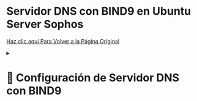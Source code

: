 # Servidor DNS con BIND9 en Ubuntu Server Sophos

<a href="https://github.com/ImDeathWis/Proyecto-pagina-emulacion./blob/main/README.md" target="_blank">Haz clic aquí Para Volver a la Página Original</a>

<details><summary><h1><strong>📄 Configuración de Servidor DNS con BIND9</strong></h1></summary>

<h2>⚠️ Nota Importante:</h2>
<ul>
  <li>El servidor <strong>DHCP del Sophos</strong> no está asignando direcciones IP estáticas, por lo que la configuraremos manualmente para cada dispositivo en el DHCP para los dispositivos que requieran una IP fija.</li>
  <li>El <strong>nombre de dominio</strong> configurado para la red local es <code>retrogold.local</code>.</li>
</ul>

<h2>🔍 Introducción</h2>
<p>Este documento describe la configuración y solución de problemas del servidor DNS en la máquina con IP <code>192.168.6.10</code>, utilizando BIND9 en un entorno de red con el dominio <code>retrogold.local</code>. BIND9 se utiliza para resolver tanto nombres de dominio directos como inversos en la red local.</p>

<h2>💻 Instalación de BIND9</h2>
<p>Para instalar BIND9 en la máquina, ejecute el siguiente comando en la terminal:</p>
<pre><code>sudo apt update && sudo apt install bind9 -y</code></pre>

<h2>⚙️ Configuración de Zonas DNS</h2>

<h3>3.1. 📝 Archivo de configuración principal <code>/etc/bind/named.conf.local</code></h3>
<p>Este archivo define las zonas directa e inversa para el servidor DNS. Añadir las siguientes líneas:</p>
<pre><code>sudo nano /etc/bind/named.conf.local</code></pre>
Contenido:
<pre><code>
zone "retrogold.local" {
    type master;
    file "/etc/bind/zonas/db.retrogold.local";
};

zone "6.168.192.in-addr.arpa" {
    type master;
    file "/etc/bind/zonas/db.6.168.192";
};
</code></pre>

<h3>3.2. 🗂️ Creación del directorio para las zonas y asignación de permisos</h3>
<pre><code>sudo mkdir -p /etc/bind/zonas</code></pre>
<pre><code>sudo chown -R bind:bind /etc/bind/zonas</code></pre>
<pre><code>sudo chmod -R 755 /etc/bind/zonas</code></pre>

<h3>3.3. 🗒️ Configuración de la Zona Directa <code>/etc/bind/zonas/db.retrogold.local</code></h3>
<pre><code>sudo nano /etc/bind/zonas/db.retrogold.local</code></pre>
Contenido:
<pre><code>
$TTL 604800
@   IN  SOA ns1.retrogold.local. admin.retrogold.local. (
    2024032201 ; Serial
    604800     ; Refresh
    86400      ; Retry
    2419200    ; Expire
    604800 )   ; Negative Cache TTL
;
@       IN  NS      ns1.retrogold.local.
ns1     IN  A       192.168.6.10
www     IN  A       192.168.6.20
ftp     IN  A       192.168.6.30
nas     IN  A       192.168.6.40
</code></pre>

<h3>3.4. 🔄 Configuración de la Zona Inversa <code>/etc/bind/zonas/db.6.168.192</code></h3>
<pre><code>sudo nano /etc/bind/zonas/db.6.168.192</code></pre>
Contenido:
<pre><code>
$TTL 604800
@   IN  SOA ns1.retrogold.local. admin.retrogold.local. (
    2024032201 ; Serial
    604800     ; Refresh
    86400      ; Retry
    2419200    ; Expire
    604800 )   ; Negative Cache TTL
;
@       IN  NS      ns1.retrogold.local.
10      IN  PTR     ns1.retrogold.local.
20      IN  PTR     www.retrogold.local.
30      IN  PTR     ftp.retrogold.local.
40      IN  PTR     nas.retrogold.local.
</code></pre>

<h3>3.5. 🔒 Asignación de permisos correctos a los archivos de zona</h3>
<pre><code>sudo chown root:bind /etc/bind/zonas/db.*</code></pre>
<pre><code>sudo chmod 644 /etc/bind/zonas/db.*</code></pre>

<h2>4. 🔧 Configuración del archivo <code>/etc/bind/named.conf.options</code></h2>
<p>Este archivo configura las opciones globales de BIND9. Añadir las siguientes configuraciones para definir las ACLs (listas de control de acceso), permitir consultas desde la red local, habilitar la recursión y configurar los reenvíos a otros servidores DNS.</p>
<pre><code>sudo nano /etc/bind/named.conf.options</code></pre>
Contenido del archivo:
<pre><code>
acl "red_local" {
    192.168.6.0/24;
};

options {
    directory "/var/cache/bind";

    // Habilita la recursión de consultas
    recursion yes;
    allow-query { red_local; };

    // Validación de DNSSEC
    dnssec-validation auto;

    // Definir servidores DNS para reenviar las consultas
    forwarders {
        8.8.8.8;
        8.8.4.4;
    };

    // Especificar la IP del servidor para escuchar las consultas DNS
    listen-on { 192.168.6.10; };

    // Descomentar para habilitar IPv6 (si es necesario)
    // listen-on-v6 { any; };
};
</code></pre>

<h2>5. 🔄 Configuración del Archivo <code>/etc/resolv.conf</code></h2>
<p>Para que el sistema use el DNS local, crea un enlace simbólico hacia el archivo de configuración del sistema:</p>
<pre><code>
sudo rm -f /etc/resolv.conf
  
sudo ln -s /run/systemd/resolve/resolv.conf /etc/resolv.conf</code></pre>
<p>Después tendremos que asegurarnos de los permisos para luego reiniciar el servicio.</p>
<pre><code>
sudo chmod 644 /etc/resolv.conf

sudo chown root:root /etc/resolv.conf
</code></pre>
<p>Verifica el contenido del archivo <code>/etc/resolv.conf</code>:</p>
<pre><code>cat /etc/resolv.conf</code></pre>
El archivo debe contener lo siguiente:
<pre><code>
domain RetroDHCPGold
search RetroDHCPGold
nameserver 192.168.6.10
nameserver 8.8.8.8
</code></pre>

<h2>6. 🔄 Reinicio y Verificación del Servicio</h2>
<p>Una vez realizadas todas las configuraciones, reinicia el servicio de BIND9:</p>
<pre><code>sudo systemctl restart bind9</code></pre>
<pre><code>sudo systemctl status bind9</code></pre>

<h2>7. 🧪 Pruebas de Funcionamiento</h2>

<h3>7.1. 🔎 Prueba con <code>nslookup</code></h3>
<p>Para verificar que el servidor DNS responde correctamente a las consultas, utiliza el comando <code>nslookup</code>:</p>
<pre><code>nslookup ns1.retrogold.local 192.168.6.10</code></pre>

<h3>7.2. 📡 Prueba con <code>dig</code></h3>
<p>Utiliza <code>dig</code> para comprobar la resolución DNS:</p>
<pre><code>dig @192.168.6.10 ns1.retrogold.local</code></pre>

<h3>7.3. 🔄 Prueba de Zona Inversa</h3>
<p>Verifica la zona inversa utilizando <code>dig -x</code>:</p>
<pre><code>dig -x 192.168.6.10 @192.168.6.10</code></pre>

<h2>8. 🛠️ Solución de Problemas</h2>
<ul>
  <li>Verifica el estado de BIND9: <pre><code>sudo systemctl status bind9</code></pre></li>
  <li>Revisa los archivos de zona en busca de errores de sintaxis: <pre><code>sudo named-checkzone retrogold.local /etc/bind/zonas/db.retrogold.local</code></pre><pre><code>sudo named-checkzone 6.168.192.in-addr.arpa /etc/bind/zonas/db.6.168.192</code></pre></li>
  <li>Verifica los logs en caso de errores: <pre><code>sudo journalctl -xe | grep named</code></pre></li>
</ul>

<h2>9. ✅ Conclusión</h2>
<p>Con esta configuración, el servidor DNS local resolverá tanto los nombres de dominio internos (como <code>www.retrogold.local</code>, <code>ftp.retrogold.local</code>, etc.) como las consultas inversas para la red local. Además, se ha configurado para reenviar consultas fuera de la red local a servidores DNS públicos de Google, lo que garantiza una resolución eficiente.</p>

<p>¡Servidor DNS ahora está listo para usarse! 🎉</p>

</details>

